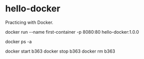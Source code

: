 # hello-docker
Practicing with Docker.

docker run --name first-container -p 8080:80 hello-docker:1.0.0

docker ps -a

docker start b363
docker stop b363
docker rm b363
